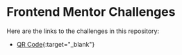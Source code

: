 # Frontend Mentor Challenges

Here are the links to the challenges in this repository:

- [QR Code](https://perci-aceron.github.io/frontend-mentor/qr-code/){:target="_blank"} <!-- https://github.com/perci-aceron/frontend-mentor/blob/main/qr-code/index.html -->
